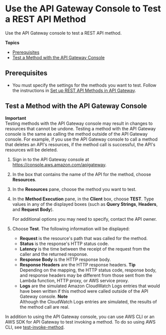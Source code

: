 # Use the API Gateway Console to Test a REST API Method<a name="how-to-test-method"></a>

Use the API Gateway console to test a REST API method\.

**Topics**
+ [Prerequisites](#how-to-test-method-prerequisites)
+ [Test a Method with the API Gateway Console](#how-to-test-method-console)

## Prerequisites<a name="how-to-test-method-prerequisites"></a>
+ You must specify the settings for the methods you want to test\. Follow the instructions in [Set up REST API Methods in API Gateway](how-to-method-settings.md)\.

## Test a Method with the API Gateway Console<a name="how-to-test-method-console"></a>

**Important**  
Testing methods with the API Gateway console may result in changes to resources that cannot be undone\. Testing a method with the API Gateway console is the same as calling the method outside of the API Gateway console\. For example, if you use the API Gateway console to call a method that deletes an API's resources, if the method call is successful, the API's resources will be deleted\.

1. Sign in to the API Gateway console at [https://console\.aws\.amazon\.com/apigateway](https://console.aws.amazon.com/apigateway)\.

1. In the box that contains the name of the API for the method, choose **Resources**\.

1. In the **Resources** pane, choose the method you want to test\.

1. In the **Method Execution** pane, in the **Client** box, choose **TEST**\. Type values in any of the displayed boxes \(such as **Query Strings**, **Headers**, and **Request Body**\)\.

   For additional options you may need to specify, contact the API owner\.

1. Choose **Test**\. The following information will be displayed:
   + **Request** is the resource's path that was called for the method\.
   + **Status** is the response's HTTP status code\.
   + **Latency** is the time between the receipt of the request from the caller and the returned response\.
   + **Response Body** is the HTTP response body\.
   + **Response Headers** are the HTTP response headers\.
**Tip**  
Depending on the mapping, the HTTP status code, response body, and response headers may be different from those sent from the Lambda function, HTTP proxy, or AWS service proxy\.
   + **Logs** are the simulated Amazon CloudWatch Logs entries that would have been written if this method were called outside of the API Gateway console\.
**Note**  
Although the CloudWatch Logs entries are simulated, the results of the method call are real\.

 In addition to using the API Gateway console, you can use AWS CLI or an AWS SDK for API Gateway to test invoking a method\. To do so using AWS CLI, see [test\-invoke\-method](https://docs.aws.amazon.com/cli/latest/reference/apigateway/test-invoke-method.html)\. 